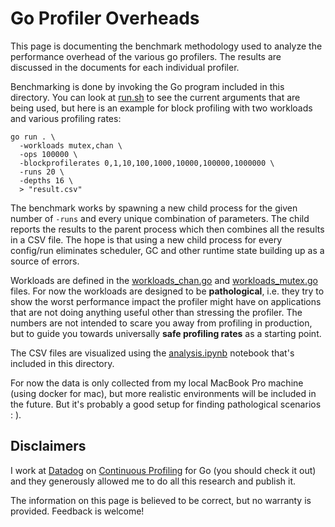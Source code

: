 # Go Profiler Overheads

This page is documenting the benchmark methodology used to analyze the performance overhead of the various go profilers. The results are discussed in the documents for each individual profiler.

Benchmarking is done by invoking the Go program included in this directory. You can look at [run.sh](./run.sh) to see the current arguments that are being used, but here is an example for block profiling with two workloads and various profiling rates:

```
go run . \
  -workloads mutex,chan \
  -ops 100000 \
  -blockprofilerates 0,1,10,100,1000,10000,100000,1000000 \
  -runs 20 \
  -depths 16 \
  > "result.csv"
```

The benchmark works by spawning a new child process for the given number of `-runs` and every unique combination of parameters. The child reports the results to the parent process which then combines all the results in a CSV file. The hope is that using a new child process for every config/run eliminates scheduler, GC and other runtime state building up as a source of errors.

Workloads are defined in the [workloads_chan.go](./workload_chan.go) and [workloads_mutex.go](./workload_mutex.go) files. For now the workloads are designed to be **pathological**, i.e. they try to show the worst performance impact the profiler might have on applications that are not doing anything useful other than stressing the profiler. The numbers are not intended to scare you away from profiling in production, but to guide you towards universally **safe profiling rates** as a starting point.

The CSV files are visualized using the [analysis.ipynb](./analysis.ipynb) notebook that's included in this directory.

For now the data is only collected from my local MacBook Pro machine (using docker for mac), but more realistic environments will be included in the future. But it's probably a good setup for finding pathological scenarios : ).

## Disclaimers

I work at [Datadog](https://www.datadoghq.com/) on [Continuous Profiling](https://www.datadoghq.com/product/code-profiling/) for Go (you should check it out) and they generously allowed me to do all this research and publish it.

The information on this page is believed to be correct, but no warranty is provided. Feedback is welcome!
